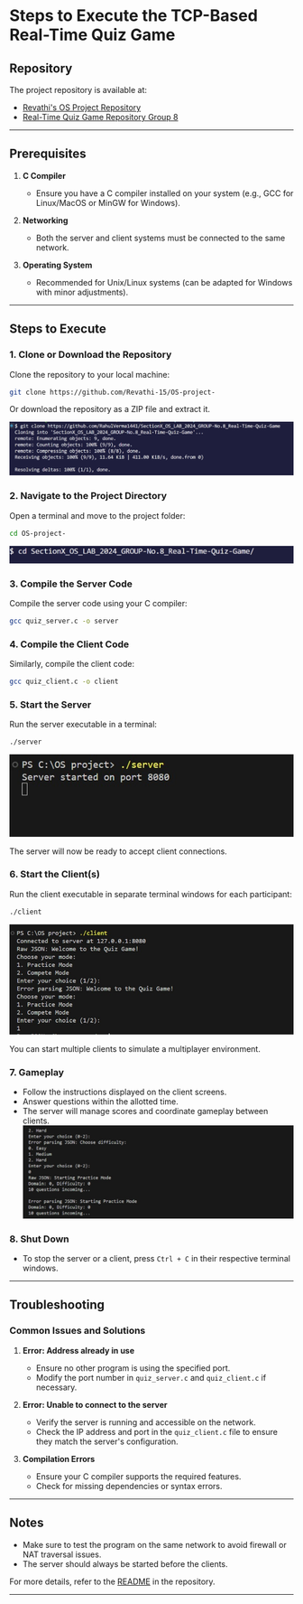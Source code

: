 # Steps to Execute the TCP-Based Real-Time Quiz Game
## Repository  
The project repository is available at:  
- [Revathi's OS Project Repository](https://github.com/Revathi-15/OS-project-)  
- [Real-Time Quiz Game Repository Group 8](https://github.com/RahulVerma1441/SectionX_OS_LAB_2024_GROUP-No.8_Real-Time-Quiz-Game)

---

## Prerequisites

1. **C Compiler**
   - Ensure you have a C compiler installed on your system (e.g., GCC for Linux/MacOS or MinGW for Windows).

2. **Networking**
   - Both the server and client systems must be connected to the same network.

3. **Operating System**
   - Recommended for Unix/Linux systems (can be adapted for Windows with minor adjustments).

---

## Steps to Execute

### 1. Clone or Download the Repository
Clone the repository to your local machine:
```bash
git clone https://github.com/Revathi-15/OS-project-
```
Or download the repository as a ZIP file and extract it.

![sample](img/image.png)

### 2. Navigate to the Project Directory
Open a terminal and move to the project folder:
```bash
cd OS-project-
```
![sample](img/image-1.png)

### 3. Compile the Server Code
Compile the server code using your C compiler:
```bash
gcc quiz_server.c -o server
```

### 4. Compile the Client Code
Similarly, compile the client code:
```bash
gcc quiz_client.c -o client
```

### 5. Start the Server
Run the server executable in a terminal:
```bash
./server
```
![sample](img/image-2.png)

The server will now be ready to accept client connections.

### 6. Start the Client(s)
Run the client executable in separate terminal windows for each participant:
```bash
./client
```
![sample](img/image-3.png)

You can start multiple clients to simulate a multiplayer environment.

### 7. Gameplay
- Follow the instructions displayed on the client screens.
- Answer questions within the allotted time.
- The server will manage scores and coordinate gameplay between clients.
![sample](img/image-4.png)

### 8. Shut Down
- To stop the server or a client, press `Ctrl + C` in their respective terminal windows.

---

## Troubleshooting

### Common Issues and Solutions

1. **Error: Address already in use**
   - Ensure no other program is using the specified port.
   - Modify the port number in `quiz_server.c` and `quiz_client.c` if necessary.

2. **Error: Unable to connect to the server**
   - Verify the server is running and accessible on the network.
   - Check the IP address and port in the `quiz_client.c` file to ensure they match the server's configuration.

3. **Compilation Errors**
   - Ensure your C compiler supports the required features.
   - Check for missing dependencies or syntax errors.

---

## Notes
- Make sure to test the program on the same network to avoid firewall or NAT traversal issues.
- The server should always be started before the clients.

For more details, refer to the [README](https://github.com/Revathi-15/OS-project-/blob/main/README.md) in the repository.

---

